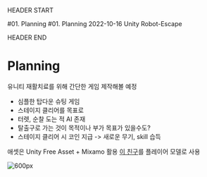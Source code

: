 HEADER START

#01. Planning
#01. Planning
2022-10-16
Unity
Robot-Escape

HEADER END

# Planning

유니티 재활치료를 위해 간단한 게임 제작해볼 예정

- 심플한 탑다운 슈팅 게임
- 스테이지 클리어를 목표로
- 터렛, 순찰 도는 적 AI 존재
- 탈출구로 가는 것이 목적이나 부가 목표가 있을수도?
- 스테이지 클리어 시 코인 지급 -> 새로운 무기, skill 습득

애셋은 Unity Free Asset + Mixamo 활용
[이 친구](https://assetstore.unity.com/packages/3d/characters/jammo-character-mix-and-jam-158456)를 플레이어 모델로 사용

![600px](/imgs/post_imgs/robot_escape_01/1.png)
